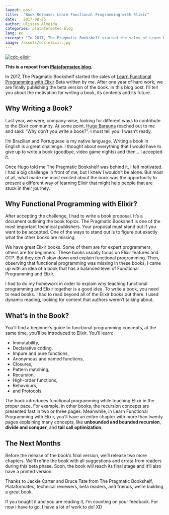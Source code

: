 ```yaml
---
layout: post
title:  "Book Release: Learn Functional Programming with Elixir"
date:   2017-08-25
author: Ulisses Almeida
categories: plataformatec-blog
lang: en
excerpt: "In 2017, The Pragmatic Bookshelf started the sales of Learn Functional Programming with Elixir Beta written by me. After one year of hard work, we are finally publishing the beta version of the book. In this blog post, I’ll tell you about the motivation for writing a book, its contents and its future."
image: /assets/cdc-elixir.jpg
---
```


[![cdc-elixir](/assets/cdc-elixir.jpg)](https://pragprog.com/book/cdc-elixir/learn-functional-programming-with-elixir)

__This is a repost from [Plataformatec blog](http://blog.plataformatec.com.br/2017/08/book-release-learn-functional-programming-with-elixir/).__

In 2017, The Pragmatic Bookshelf started the sales of [Learn Functional Programming with Elixir](https://pragprog.com/book/cdc-elixir/learn-functional-programming-with-elixir) Beta written by me. After one year of hard work, we are finally publishing the beta version of the book. In this blog post, I’ll tell you about the motivation for writing a book, its contents and its future.

## Why Writing a Book?

Last year, we were, company-wise, looking for different ways to contribute to the Elixir community. At some point, [Hugo Barauna](http://blog.plataformatec.com.br/?author=5) reached out to me and said: “Why don’t you write a book?”. I must tell you: I wasn’t ready.

I’m Brazilian and Portuguese is my native language. Writing a book in English is a great challenge. I thought about everything that I would have to give up to write a book (goodbye, video game nights) and then… I accepted it.

Once Hugo told me The Pragmatic Bookshelf was behind it, I felt motivated. I had a big challenge in front of me, but I knew I wouldn’t be alone. But most of all, what made me most excited about the book was the opportunity to present a different way of learning Elixir that might help people that are stuck in their journey.

## Why Functional Programming with Elixir?

After accepting the challenge, I had to write a book proposal. It’s a document outlining the book topics. The Pragmatic Bookshelf is one of the most important technical publishers. Your proposal must stand out if you want to be accepted. One of the ways to stand out is to figure out exactly what the other books are missing.

We have great Elixir books. Some of them are for expert programmers, others are for beginners. These books usually focus on Elixir features and OTP. But they don’t slow down and explain functional programming. Then, observing that functional programming was missing in these books, I came up with an idea of a book that has a balanced level of Functional Programming and Elixir.

I had to do my homework in order to explain why teaching functional programming and Elixir together is a good idea. To write a book, you need to read books. I had to read beyond all of the Elixir books out there. I used dynamic reading, looking for content that authors weren’t talking about.

## What’s in the Book?

You’ll find a beginner’s guide to functional programming concepts, at the same time, you’ll be introduced to Elixir. You’ll learn:

* Immutability,
* Declarative coding,
* Impure and pure functions,
* Anonymous and named functions,
* Closures,
* Pattern matching,
* Recursion,
* High-order functions,
* Behaviours,
* and Protocols.

The book introduces functional programming while teaching Elixir in the proper pace. For example, in other books, the recursion concepts are presented fast in two or three pages. Meanwhile, in Learn Functional Programming with Elixir, you’ll have an entire chapter with more than twenty pages explaining many concepts, like __unbounded and bounded recursion__, __divide and conquer__, and __tail call optimization__.

## The Next Months

Before the release of the book’s final version, we’ll release two more chapters. We’ll refine the book with all suggestions and errata from readers during this beta phase. Soon, the book will reach its final stage and it’ll also have a printed version.

Thanks to Jackie Carter and Bruce Tate from The Pragmatic Bookshelf, Plataformatec, technical reviewers, beta readers, and friends, we’re building a great book.

If you bought it and you are reading it, I’m counting on your feedback. For now I have to go, I have a lot of work to do! XD
